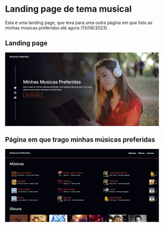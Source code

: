# Landing page de tema musical

Esta é uma landing page, que leva para uma outra página em que listo as minhas músicas preferidas até agora (13/08/2023).

## Landing page
![imagem da langing page](https://github.com/AdrianoMiguell/landing_page_musics/blob/main/Captura%20de%20tela%202023-08-13%20210839.png)

## Página em que trago minhas músicas preferidas
![imagem da lista de minhas músicas preferidas](https://github.com/AdrianoMiguell/landing_page_musics/blob/main/screen_my_prefer_musics.png)
